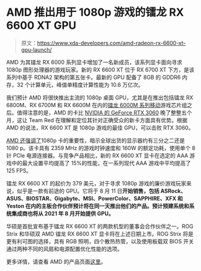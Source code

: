 # AMD 推出用于 1080p 游戏的镭龙 RX 6600 XT GPU

> 原文：<https://www.xda-developers.com/amd-radeon-rx-6600-xt-gpu-launch/>

AMD 为其镭龙 RX 6000 系列显卡增加了一名新成员，该系列显卡面向寻求 1080p 图形处理器的游戏玩家。新的 RX 6600 XT 位于 RX 6700 XT 下方，是该系列中基于 RDNA2 架构的第五张卡。最新的 GPU 配备了 8GB 的 GDDR6 内存，32 个计算单元，峰值单精度计算性能为 10.6 万亿次。

我们预计 AMD 将很快推出主流的 1080p 桌面 GPU，尤其是在推出包括镭龙 RX 6800M、RX 6700M 和 RX 6600M 在内的[镭龙 6000M 系列移动](https://www.xda-developers.com/amd-radeon-rx-6000m-mobile-gpu-launch/)游戏芯片组之后。值得注意的是，AMD 的卡比 [NVIDIA 的 GeForce RTX 3060](https://www.xda-developers.com/nvidia-geforce-rtx-3060-official/) 晚了整整五个月，这让 Team Red 在理解和定位其针对正确受众的新卡方面具有优势。根据 AMD 的说法，RX 6600 XT 是 1080p 游戏的最佳 GPU，可以击败 RTX 3060。

[AMD 还强调了](https://ir.amd.com/news-events/press-releases/detail/1015/amd-radeon-rx-6600-xt-graphics-card-sets-new-standard-for)1080p 卡的重要性，暗示全球出货的显示器约有三分之二还是 1080 p。该卡具有 2359 MHz 的游戏时钟速度和 160W 的额定功耗，使用单个 8 针 PCIe 电源连接器。与竞争产品相比，新的 RX 6600 XT 显卡在选定的 AAA 游戏中的最大设置平均提高了 15%的性能，在一系列现代 AAA 游戏中平均提高了 125 FPS。

镭龙 RX 6600 XT 的起价为 379 美元，对于寻求 1080p 游戏的廉价游戏玩家来说，似乎是一款有前途的 GPU。它将于 8 月 11 日**开始销售，包括 ASRock、ASUS、BIOSTAR、Gigabyte、MSI、PowerColor、SAPPHIRE、XFX 和 Yeston 在内的主板合作伙伴预计将在同一天推出他们的产品。预计预建系统和系统集成商也将从 2021 年 8 月开始提供 GPU。**

华硕是首批宣布基于镭龙 RX 6600 XT 的两款机型的董事会合作伙伴之一。ROG Strix 和华硕双 AMD 镭龙 RX 6600 XT 显卡将在上述日期上市。ROG Strix 将是更有利可图的选择，具有 RGB 照明，四个散热热管，以及使用板载双 BIOS 开关通过两种不同的风扇和电源配置优化性能的选项。

更多详情，请查看 AMD 的产品页面[这里](https://www.amd.com/en/products/graphics/amd-radeon-rx-6600-xt)。